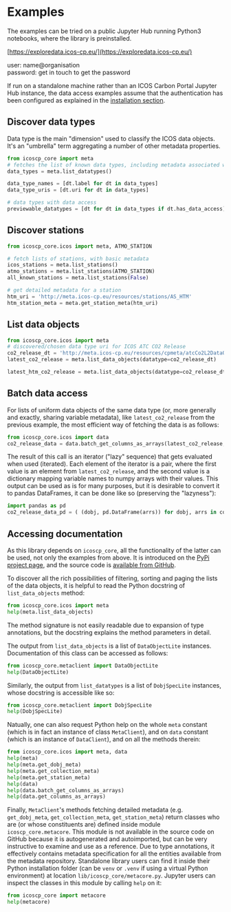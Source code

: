 # Examples

The examples can be tried on a public Jupyter Hub running Python3 notebooks, where the library is preinstalled.

[https://exploredata.icos-cp.eu/](https://exploredata.icos-cp.eu/)

user: name@organisation <br>
password: get in touch to get the password


If run on a standalone machine rather than an ICOS Carbon Portal Jupyter Hub instance, the data access examples assume that the authentication has been configured as explained in the [installation section](install.md#authentication).

## Discover data types

Data type is the main "dimension" used to classify the ICOS data objects. It's an "umbrella" term aggregating a number of other metadata properties.

```python
from icoscp_core import meta
# fetches the list of known data types, including metadata associated with them
data_types = meta.list_datatypes()

data_type_names = [dt.label for dt in data_types]
data_type_uris = [dt.uri for dt in data_types]

# data types with data access
previewable_datatypes = [dt for dt in data_types if dt.has_data_access]
```

## Discover stations
```Python
from icoscp_core.icos import meta, ATMO_STATION

# fetch lists of stations, with basic metadata
icos_stations = meta.list_stations()
atmo_stations = meta.list_stations(ATMO_STATION)
all_known_stations = meta.list_stations(False)

# get detailed metadata for a station
htm_uri = 'http://meta.icos-cp.eu/resources/stations/AS_HTM'
htm_station_meta = meta.get_station_meta(htm_uri)
```

## List data objects

```python
from icoscp_core.icos import meta
# discovered/chosen data type uri for ICOS ATC CO2 Release
co2_release_dt = 'http://meta.icos-cp.eu/resources/cpmeta/atcCo2L2DataObject'
latest_co2_release = meta.list_data_objects(datatype=co2_release_dt)

latest_htm_co2_release = meta.list_data_objects(datatype=co2_release_dt, station=htm_uri)
```

## Batch data access
For lists of uniform data objects of the same data type (or, more generally and exactly, sharing variable metadata), like  `latest_co2_release` from the previous example, the most efficient way of fetching the data is as follows:

```python
from icoscp_core.icos import data
co2_release_data = data.batch_get_columns_as_arrays(latest_co2_release, ['TIMESTAMP', 'co2'])
```

The result of this call is an iterator ("lazy" sequence) that gets evaluated when used (iterated).
Each element of the iterator is a pair, where the first value is an element from `latest_co2_release`, and the second value is a dictionary mapping variable names to numpy arrays with their values.
This output can be used as is for many purposes, but it is desirable to convert it to pandas DataFrames, it can be done like so (preserving the "lazyness"):

```python
import pandas as pd
co2_release_data_pd = ( (dobj, pd.DataFrame(arrs)) for dobj, arrs in co2_release_data)
```

## Accessing documentation

As this library depends on `icoscp_core`, all the functionality of the latter can be used, not only the examples from above. It is introduced on the [PyPi project page](https://pypi.org/project/icoscp_core/), and the source code is [available from GitHub](https://github.com/ICOS-Carbon-Portal/data/tree/master/src/main/python/icoscp_core).

To discover all the rich possibilities of filtering, sorting and paging the lists of the data objects, it is helpful to read the Python docstring of `list_data_objects` method:

```python
from icoscp_core.icos import meta
help(meta.list_data_objects)
```

The method signature is not easily readable due to expansion of type annotations, but the docstring explains the method parameters in detail.

The output from `list_data_objects` is a list of `DataObjectLite` instances. Documentation of this class can be accessed as follows:

```python
from icoscp_core.metaclient import DataObjectLite
help(DataObjectLite)
```

Similarly, the output from `list_datatypes` is a list of `DobjSpecLite` instances, whose docstring is accessible like so:

```python
from icoscp_core.metaclient import DobjSpecLite
help(DobjSpecLite)
```

Natually, one can also request Python help on the whole `meta` constant (which is in fact an instance of class `MetaClient`), and on `data` constant (which is an instance of `DataClient`), and on all the methods therein:

```python
from icoscp_core.icos import meta, data
help(meta)
help(meta.get_dobj_meta)
help(meta.get_collection_meta)
help(meta.get_station_meta)
help(data)
help(data.batch_get_columns_as_arrays)
help(data.get_columns_as_arrays)
```

Finally, `MetaClient`'s methods fetching detailed metadata (e.g. `get_dobj_meta`, `get_collection_meta`, `get_station_meta`) return classes who are (or whose constituents are) defined inside module `icoscp_core.metacore`. This module is not available in the source code on GitHub because it is autogenerated and autoimported, but can be very instructive to examine and use as a reference. Due to type annotations, it effectively contains metadata specification for all the entities available from the metadata repository. Standalone library users can find it inside their Python installation folder (can be `venv` or `.venv` if using a virtual Python environment) at location `lib/icoscp_core/metacore.py`. Jupyter users can inspect the classes in this module by calling `help` on it:

```python
from icoscp_core import metacore
help(metacore)
```
